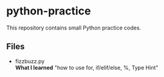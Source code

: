 # python-practice
This repository contains small Python practice codes.

## Files
- fizzbuzz.py  
  **What I learned**  "how to use for, if/elif/else,  %,  Type Hint"
